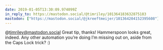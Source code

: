 ```yaml
---
date: 2019-01-05T13:30:09.974099Z
in_reply_to: https://mastodon.social/@timriley/101364183632875183
mastodon: ["https://mastodon.social/@jkreeftmeijer/101364204152395608"]
---
```

@timriley@mastodon.social Great tip, thanks! Hammerspoon looks great, indeed. Any other automation you’re doing I’m missing out on, aside from the Caps Lock trick? :)
